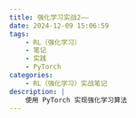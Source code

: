 ```yaml
---
title: 强化学习实战2——
date: 2024-12-09 15:06:59
tags: 
    - RL（强化学习）
    - 笔记
    - 实践
    - PyTorch
categories: 
    - RL（强化学习）实战笔记
description: |
    使用 PyTorch 实现强化学习算法
---
```

